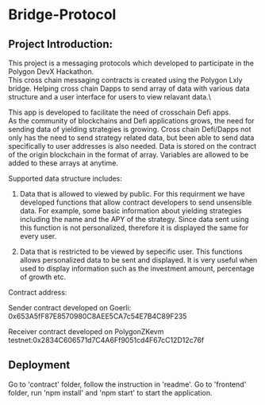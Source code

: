 # Bridge-Protocol

## Project Introduction:
This project is a messaging protocols which developed to participate in the Polygon DevX Hackathon. \
This cross chain messaging contracts is created using the Polygon Lxly bridge. Helping cross chain Dapps to send array of data with various data structure and a user interface for users to view relavant data.\


This app is developed to facilitate the need of crosschain Defi apps. \
As the community of blockchains and Defi applications grows, the need for sending data of yielding strategies is growing. Cross chain Defi/Dapps not only has the need to send strategy related data, but been able to send data specifically to user addresses is also needed. Data is stored on the contract of the origin blockchain in the format of array. Variables are allowed to be added to these arrays at anytime. 

Supported data structure includes:
1. Data that is allowed to viewed by public.
   For this requirment we have developed functions that allow contract developers to send unsensible data. For example, some basic information about yielding strategies including the name and the APY of the strategy. Since data sent using this function is not personalized, therefore it is displayed the same for every user.  
   
2. Data that is restricted to be viewed by sepecific user.
   This functions allows personalized data to be sent and displayed. It is very useful when used to display information such as the investment amount, percentage of growth etc.


Contract address:

Sender contract developed on Goerli: 0x653A5fF87E8570980C8AEE5CA7c54E7B4C89F235

Receiver contract developed on PolygonZKevm testnet:0x2834C606571d7C4A6Ff9051cd4F67cC12D12c76f

## Deployment
Go to 'contract' folder, follow the instruction in 'readme'.
Go to 'frontend' folder, run 'npm install' and 'npm start' to start the application.


